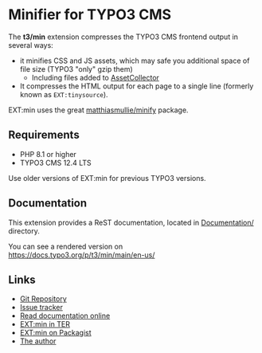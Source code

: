 # Minifier for TYPO3 CMS

The **t3/min** extension compresses the TYPO3 CMS frontend output in several ways:

- it minifies CSS and JS assets, which may safe you additional space of file size (TYPO3 "only" gzip them)
  - Including files added to [AssetCollector](https://docs.typo3.org/c/typo3/cms-core/main/en-us/Changelog/10.3/Feature-90522-IntroduceAssetCollector.html)
- It compresses the HTML output for each page to a single line (formerly known as ``EXT:tinysource``).

EXT:min uses the great [matthiasmullie/minify](https://github.com/matthiasmullie/minify) package. 


## Requirements 

- PHP 8.1 or higher
- TYPO3 CMS 12.4 LTS

Use older versions of EXT:min for previous TYPO3 versions.


## Documentation

This extension provides a ReST documentation, located in [Documentation/](./Documentation) directory.

You can see a rendered version on https://docs.typo3.org/p/t3/min/main/en-us/


## Links

- [Git Repository](https://github.com/a-r-m-i-n/min)
- [Issue tracker](https://github.com/a-r-m-i-n/min/issues)
- [Read documentation online](https://docs.typo3.org/p/t3/min/main/en-us/)
- [EXT:min in TER](https://extensions.typo3.org/extension/min)
- [EXT:min on Packagist](https://packagist.org/packages/t3/min)
- [The author](https://v.ieweg.de)
